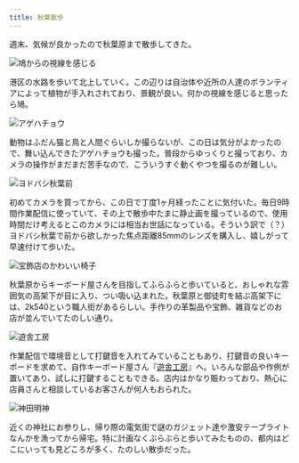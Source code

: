 ```yaml
---
title: 秋葉散歩
---
```

週末、気候が良かったので秋葉原まで散歩してきた。

![](https://lh5.googleusercontent.com/DB2bp71EzuJmUPzBcAdq3gE6SJhY9NTjeWjx7rqk2zY6F8NmCyjczb3wM76Mll-RWdMFmY3UR0r8Rx7oeYcldd6XlgAl-3qqS7HkFr2cH_U-FMdNjYOZyVjdhBS4MUPya1vQ9xQr-MFQ9fw5Grzrm1Es_lWwqEsVjidlg7HOFOmdAzmxH2yMEKU3CQ "鳩からの視線を感じる")

港区の水路を歩いて北上していく。この辺りは自治体や近所の人達のボランティアによって植物が手入れされており、景観が良い。何かの視線を感じると思ったら鳩。

![](https://lh6.googleusercontent.com/2BJIfZc3A9QZ-dc2MpUP_mJC9bWp8NgdJws8QHnwBthoIMsIgFpDeFCwXlA56Piq__1Fw6sEBlDtZObVpNIKBL9kk663n28uD30_4-bN7iuzquZSRx4BHxB4GAJ0H_Toj4h4k2q-BtU1NyTF6zAWK8Eg_9z9Atx_7Oi95CLezpHuMPypUi21SEl3-g "アゲハチョウ")

動物はふだん猫と鳥と人間ぐらいしか撮らないが、この日は気分がよかったので、舞い込んできたアゲハチョウも撮った。普段からゆっくりと撮っており、カメラの操作がまだまだ苦手なので、こういうすぐ動くやつを撮るのが難しい。

![](https://lh4.googleusercontent.com/KxYajNw4opS0AOBUNmFKy4WScdvgZ96vtzSfE6SpJRdTmHOlBbi0LM2a10S0i6PpuY9QL_1Kre9n3k_DfQ71yGhASdbk32hcY5jZwR1nLTJOkHCOgwTZ5WTK72trGB7DJQFlKkEOONGKA8Nd7bwf1qQjHM-HLeDsTPyVZb3K0R48CrWHt4_i_fZqPw "ヨドバシ秋葉前")

初めてカメラを買ってから、この日で丁度1ヶ月経ったことに気付いた。毎日9時間作業配信に使っていて、その上で散歩中たまに静止画を撮っているので、使用時間だけ考えるとこのカメラには相当お世話になっている。そういう訳で（？）ヨドバシ秋葉で前から欲しかった焦点距離85mmのレンズを購入し、嬉しがって早速付けて歩いた。

![](https://lh3.googleusercontent.com/KHQnqY7v_ABbm1y0Nf1z5NxKC1Do3X8B_6n0xm738ETV7ylWo6f09E6vi9q6NIiNB3lJzzACkHlHFM-qyYdiYcraUrqsnobvlEQrjvhKXhuyCU6GOdotmSf2vy3z7GiAWLUULDmj0EV7uejStVdXMvu6RNFkoeIusYJl5hZnnXryniCrS8IAsJ1z3Q "宝飾店のかわいい椅子")

秋葉原からキーボード屋さんを目指してふらふらと歩いていると、おしゃれな雰囲気の高架下が目に入り、つい吸い込まれた。秋葉原と御徒町を結ぶ高架下には、2k540という職人街があるらしい。手作りの革製品や宝飾、雑貨などのお店が並んでいてたのしい通り。

![](https://lh6.googleusercontent.com/iRAA6-H9WTFTFW-lbxtJ8V0mIROp-dOQZcq-hlmzZiSCVO1H22L2iQO82Fj_AXDUHNKKENz782NdojDRRSyIDRWUl40H8llXcXcRE64CZvDiEFJr_8NeAjNbxs5FWJxt2JZWj1EXdi0XJ83yODMaFuzD-qikmZaebnBHcCCkifUUxsz7ZNzRzKE0yw "遊舎工房")

作業配信で環境音として打鍵音を入れてみていることもあり、打鍵音の良いキーボードを求めて、自作キーボード屋さん『[遊舎工房](https://yushakobo.jp/)』へ。いろんな部品や作例が置いてあり、試しに打鍵することもできる。店内はかなり賑わっており、熱心に店員さんと相談しているお客さんが何人もおられた。

![](https://lh5.googleusercontent.com/a9J_UvBFT3tHiezglI3Q6zTn4O4eq-iCWwwl-dtGVq_1d-QF_UcyOOhB96m_8J0BJE82702_1raea9GZebIOjLBrQM8cWnxjw_m6NJ6ZlwOI1AdxbvyvytGoVvqy8dOBcEUUfz1hjo9AxyZegLJXvrOi2RN3iH4G0258QnqSi2bkUvosJ1HL3rkB5w "神田明神")

近くの神社にお参りし、帰り際の電気街で謎のガジェット達や激安テープライトなんかを漁ってから帰宅。特に計画なくぶらぶらと歩いてみたものの、都内はどこにいっても見どころが多く、たのしい散歩だった。
